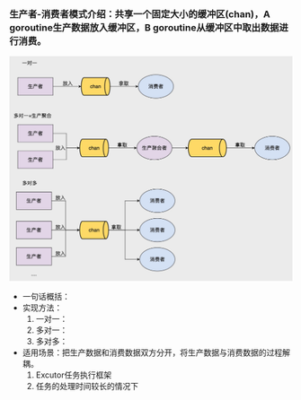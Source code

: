 ### 生产者-消费者模式介绍：共享一个固定大小的缓冲区(chan)，A goroutine生产数据放入缓冲区，B goroutine从缓冲区中取出数据进行消费。
![](https://github.com/StudyPlace-io/Golang-Concurrency-Pattern-Demo/blob/main/image/producer-consumer.jpg?raw=true)
- 一句话概括：
- 实现方法：
    1. 一对一：
    2. 多对一：
    3. 多对多：
- 适用场景：把生产数据和消费数据双方分开，将生产数据与消费数据的过程解耦。
  1. Excutor任务执行框架
  2. 任务的处理时间较长的情况下
  
